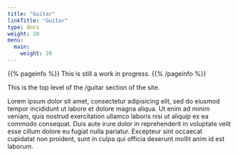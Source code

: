 ```yaml
---
title: "Guitar"
linkTitle: "Guitar"
type: docs
weight: 20
menu:
  main:
    weight: 20
---
```


{{% pageinfo %}}
This is still a work in progress.
{{% /pageinfo %}}


This is the top level of the /guitar section of the site.

Lorem ipsum dolor sit amet, consectetur adipisicing elit, sed do eiusmod tempor incididunt ut labore et dolore magna aliqua. Ut enim ad minim veniam, quis nostrud exercitation ullamco laboris nisi ut aliquip ex ea commodo consequat. Duis aute irure dolor in reprehenderit in voluptate velit esse cillum dolore eu fugiat nulla pariatur. Excepteur sint occaecat cupidatat non proident, sunt in culpa qui officia deserunt mollit anim id est laborum.
